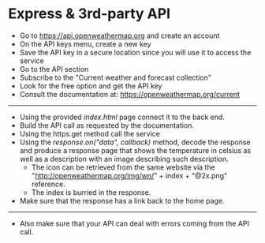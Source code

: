 # Express & 3rd-party API

- Go to https://api.openweathermap.org and create an account
- On the API keys menu, create a new key
- Save the API key in a secure location since you will use it to access the service
- Go to the API section
- Subscribe to the "Current weather and forecast collection"
- Look for the free option and get the API key
- Consult the documentation at: https://openweathermap.org/current

---

- Using the provided _index.html_ page connect it to the back end.
- Build the API call as requested by the documentation.
- Using the https.get method call the service
- Using the _response.on("data", callback)_ method, decode the response and produce a response page that shows the temperature in celsius as well as a description with an image describing such description.
  - The icon can be retrieved from the same website via the "http://openweathermap.org/img/wn/" + index + "@2x.png" reference.
  - The index is burried in the response.
- Make sure that the response has a link back to the home page.

---

- Also make sure that your API can deal with errors coming from the API call.